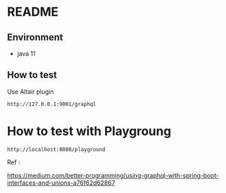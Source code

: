 # README


## Environment

* java 11



## How to test 

Use Altair plugin

    http://127.0.0.1:9001/graphql
    

# How to test with Playgroung    

    http://localhost:8080/playground
    
    
Ref :    

https://medium.com/better-programming/using-graphql-with-spring-boot-interfaces-and-unions-a76f62d62867


